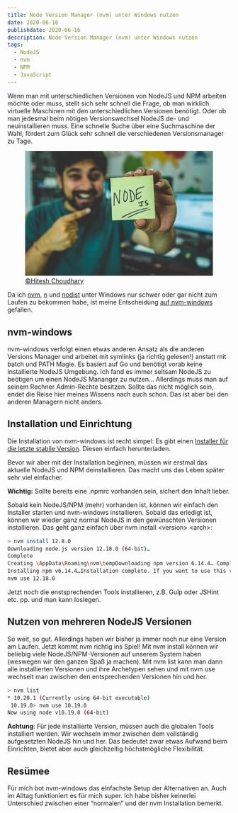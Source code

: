 ```yaml
---
title: Node Version Manager (nvm) unter Windows nutzen
date: 2020-06-16
publishdate: 2020-06-16
description: Node Version Manager (nvm) unter Windows nutzen
tags:
  - NodeJS
  - nvm
  - NPM
  - JavaScript
---
```


Wenn man mit unterschiedlichen Versionen von NodeJS und NPM arbeiten möchte oder muss, stellt sich sehr schnell die Frage, ob man wirklich virtuelle Maschinen mit den unterschiedlichen Versionen benötigt. Oder ob man jedesmal beim nötigen Versionswechsel NodeJS de- und neuinstallieren muss. Eine schnelle Suche über eine Suchmaschine der Wahl, fördert zum Glück sehr schnell die verschiedenen Versionsmanager zu Tage.
<!-- more -->
<figure>
  <img src="/src/img/nodejs_postit.jpeg" alt="Person holding a PostIt with NodeJS written on" title="Person holding a PostIt with NodeJS written on">
  <figcaption><a href="https://instagram.com/hiteshchoudharyofficial">©Hitesh Choudhary</a></figcaption>
</figure>

Da ich <a href="https://github.com/nvm-sh/nvm" target="_blank">nvm</a>, <a href="https://github.com/tj/n" target="_blank">n</a> und <a href="https://github.com/marcelklehr/nodist" target="_blank">nodist</a> unter Windows nur schwer oder gar nicht zum Laufen zu bekommen habe, ist meine Entscheidung <a href="https://github.com/coreybutler/nvm-windows" target="_blank">auf nvm-windows</a> gefallen.

## nvm-windows
nvm-windows verfolgt einen etwas anderen Ansatz als die anderen Versions Manager und arbeitet mit symlinks (ja richtig gelesen!) anstatt mit batch und PATH Magie. Es basiert auf Go und benötigt vorab keine installierte NodeJS Umgebung. Ich fand es immer seltsam NodeJS zu beötigen um einen NodeJS Mananger zu nutzen…
Allerdings muss man auf seinem Rechner Admin-Rechte besitzen. Sollte das nicht möglich sein, endet die Reise hier meines Wissens nach auch schon. Das ist aber bei den anderen Managern nicht anders.

## Installation und Einrichtung
Die Installation von nvm-windows ist recht simpel: Es gibt einen <a href="https://github.com/coreybutler/nvm-windows/releases"  target="_blank">Installer für die letzte stabile Version</a>. Diesen einfach herunterladen.

Bevor wir aber mit der Installation beginnen, müssen wir erstmal das aktuelle NodeJS und NPM deinstallieren. Das macht uns das Leben später sehr viel einfacher.

<strong>Wichtig:</strong> Sollte bereits eine .npmrc vorhanden sein, sichert den Inhalt lieber.

Sobald kein NodeJS/NPM (mehr) vorhanden ist, können wir einfach den Installer starten und nvm-windows installieren. Sobald das erledigt ist, können wir wieder ganz normal NodeJS in den gewünschten Versionen installieren.
Das geht ganz einfach über nvm install &lt;version&gt; &lt;arch&gt;:

~~~bash
> nvm install 12.8.0
Downloading node.js version 12.18.0 (64-bit)…
Complete
Creating \AppData\Roaming\nvm\tempDownloading npm version 6.14.4… Complete
Installing npm v6.14.4…Installation complete. If you want to use this version, type
nvm use 12.18.0
~~~

Jetzt noch die enstsprechenden Tools installieren, z.B. Gulp oder JSHint etc. pp. und man kann loslegen.

## Nutzen von mehreren NodeJS Versionen

So weit, so gut. Allerdings haben wir bisher ja immer noch nur eine Version am Laufen. Jetzt kommt nvm richtig ins Spiel! Mit nvm install können wir beliebig viele NodeJS/NPM-Versionen auf unserem System haben (weswegen wir den ganzen Spaß ja machen).
Mit nvm list kann man dann alle installierten Versionen und ihre Archetypen sehen und mit nvm use wechselt man zwischen den entsprechenden Versionen hin und her.

~~~bash
> nvm list
* 10.20.1 (Currently using 64-bit executable)
 10.19.0> nvm use 10.19.0
Now using node v10.19.0 (64-bit)
~~~

<strong>Achtung</strong>: Für jede installierte Version, müssen auch die globalen Tools installiert werden. Wir wechseln immer zwischen dem vollständig aufgesetzten NodeJS hin und her. Das bedeutet zwar etwas Aufwand beim Einrichten, bietet aber auch gleichzeitig höchstmögliche Flexibilität.

## Resümee

Für mich bot nvm-windows das einfachste Setup der Alternativen an. Auch im Alltag funktioniert es für mich super. Ich habe bisher keinerlei Unterschied zwischen einer “normalen” und der nvm Installation bemerkt.
